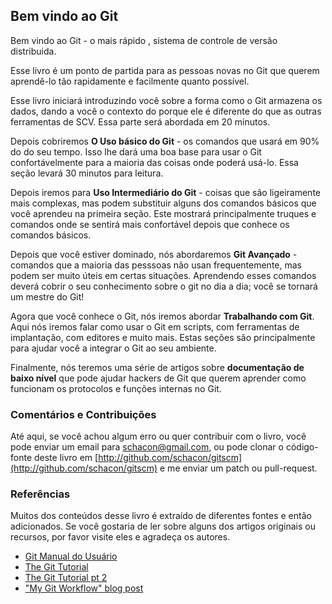 ﻿## Bem vindo ao Git ##

Bem vindo ao Git - o mais rápido , sistema de controle de versão distribuida.

Esse livro é um ponto de partida para as pessoas novas no Git que querem
aprendê-lo tão rapidamente e facilmente quanto possível.

Esse livro iniciará introduzindo você sobre a forma como o Git armazena os
dados, dando a você o contexto do porque ele é diferente do que as outras
ferramentas de SCV.
Essa parte será abordada em 20 minutos.

Depois cobriremos **O Uso básico do Git** - os comandos que usará em 90% do
do seu tempo. Isso lhe dará uma boa base para usar o Git confortávelmente
para a maioria das coisas onde poderá usá-lo. Essa seção levará 30 minutos
para leitura.

Depois iremos para **Uso Intermediário do Git** - coisas que são ligeiramente 
mais complexas, mas podem substituir alguns dos comandos básicos que você 
aprendeu na primeira seção. Este mostrará principalmente truques e comandos
onde se sentirá mais confortável depois que conhece os comandos básicos. 

Depois que você estiver dominado, nós abordaremos **Git Avançado** - comandos 
que a maioria das pesssoas não usan frequentemente, mas podem ser muito úteis
em certas situações. Aprendendo esses comandos deverá cobrir o seu 
conhecimento sobre o git no dia a dia; você se tornará um mestre do Git!                                                                                                             

Agora que você conhece o Git, nós iremos abordar **Trabalhando com Git**. Aqui
nós iremos falar como usar o Git em scripts, com ferramentas de implantação,
com editores e muito mais.
Estas seções são principalmente para ajudar você a integrar o Git ao seu 
ambiente.   

Finalmente, nós teremos uma série de artigos sobre 
**documentação de baixo nível** que pode ajudar hackers de Git que querem 
aprender como funcionam os protocolos e funções internas no Git.

### Comentários e Contribuições ###

Até aqui, se você achou algum erro ou quer contribuir com o livro, você
pode enviar um email para [schacon@gmail.com](mailto://schacon@gmail.com), ou
pode clonar o código-fonte deste livro em 
[http://github.com/schacon/gitscm](http://github.com/schacon/gitscm) e me 
enviar um patch ou pull-request.


### Referências ###
Muitos dos conteúdos desse livro é extraído de diferentes fontes e então 
adicionados.
Se você gostaria de ler sobre alguns dos artigos originais ou recursos, por 
favor visite eles e agradeça os autores.

* [Git Manual do Usuário](http://www.kernel.org/pub/software/scm/git/docs/user-manual.html)
* [The Git Tutorial](http://www.kernel.org/pub/software/scm/git/docs/gittutorial.html)
* [The Git Tutorial pt 2](http://www.kernel.org/pub/software/scm/git/docs/gittutorial-2.html)
* ["My Git Workflow" blog post](http://osteele.com/archives/2008/05/my-git-workflow)
